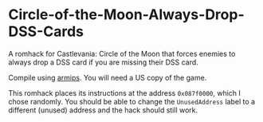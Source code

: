 # Circle-of-the-Moon-Always-Drop-DSS-Cards
A romhack for Castlevania: Circle of the Moon that forces enemies to always drop a DSS card if you are missing their DSS card.

Compile using [armips](https://github.com/Kingcom/armips). You will need a US copy of the game.

This romhack places its instructions at the address `0x087f0000`, which I chose randomly. You should be able to change the `UnusedAddress` label to a different (unused) address and the hack should still work.
